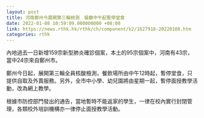 ```yaml
---
layout: post
title: 河南鄭州今展開第三輪檢測　餐廳中午起暫停堂食
date: 2022-01-08 10:59:09.000000000 +08:00
link: https://news.rthk.hk/rthk/ch/component/k2/1627918-20220108.htm
categories: rthk
---
```


內地過去一日新增159宗新型肺炎確診個案，本土的95宗個案中，河南有43宗，當中24宗來自鄭州市。

鄭州今日起，展開第三輪全員核酸檢測，餐飲場所由中午12時起，暫停堂食，只提供自取及外賣服務。另外，全市中小學、幼兒園將由星期一起，暫停面授教學活動，改為網上教學。

根據市防控部門發出的通告，當地暫時不能返家的學生，一律在校內實行封閉管理，各類校外培訓機構亦一律停止面授教學活動。
